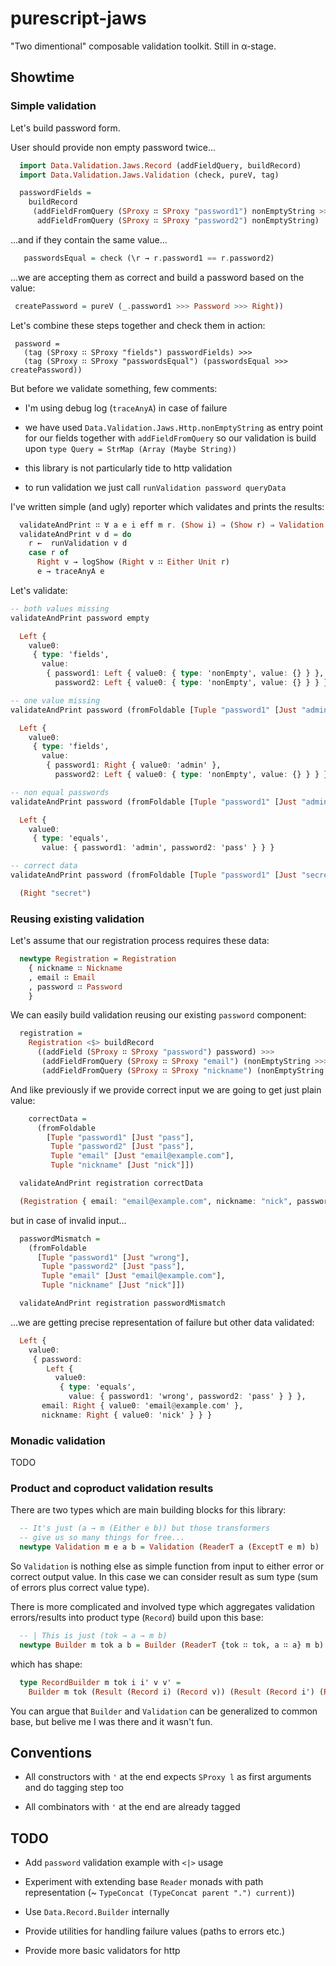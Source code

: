# purescript-jaws

"Two dimentional" composable validation toolkit. Still in α-stage.

## Showtime

### Simple validation

Let's build password form.

User should provide non empty password twice...

  ```purescript
    import Data.Validation.Jaws.Record (addFieldQuery, buildRecord)
    import Data.Validation.Jaws.Validation (check, pureV, tag)

    passwordFields =
      buildRecord
       (addFieldFromQuery (SProxy ∷ SProxy "password1") nonEmptyString >>>
        addFieldFromQuery (SProxy ∷ SProxy "password2") nonEmptyString)
  ```

...and if they contain the same value...

  ```purescript
     passwordsEqual = check (\r → r.password1 == r.password2)
  ```
...we are accepting them as correct and build a password based on the value:

  ```purescript
   createPassword = pureV (_.password1 >>> Password >>> Right))
  ```
Let's combine these steps together and check them in action:

  ```
   password =
     (tag (SProxy ∷ SProxy "fields") passwordFields) >>>
     (tag (SProxy ∷ SProxy "passwordsEqual") (passwordsEqual >>> createPassword))

  ```

But before we validate something, few comments:

  * I'm using debug log (`traceAnyA`) in case of failure

  * we have used `Data.Validation.Jaws.Http.nonEmptyString` as entry point for our fields together with `addFieldFromQuery`
    so our validation is build upon `type Query = StrMap (Array (Maybe String))`

  * this library is not particularly tide to http validation

  * to run validation we just call `runValidation password queryData`


 I've written simple (and ugly) reporter which validates and prints the results:

  ```purescript
    validateAndPrint ∷ ∀ a e i eff m r. (Show i) ⇒ (Show r) ⇒ Validation (Eff (console ∷ CONSOLE | eff)) e i r → i → Eff (console ∷ CONSOLE | eff) Unit
    validateAndPrint v d = do
      r ←  runValidation v d
      case r of
        Right v → logShow (Right v ∷ Either Unit r)
        e → traceAnyA e
  ```

Let's validate:
  ```purescript
  -- both values missing
  validateAndPrint password empty
  ```

  ```purescript
    Left {
      value0:
       { type: 'fields',
         value:
          { password1: Left { value0: { type: 'nonEmpty', value: {} } },
            password2: Left { value0: { type: 'nonEmpty', value: {} } } } } }
  ```

  ```purescript
  -- one value missing
  validateAndPrint password (fromFoldable [Tuple "password1" [Just "admin"]])
  ```

  ```purescript
    Left {
      value0:
       { type: 'fields',
         value:
          { password1: Right { value0: 'admin' },
            password2: Left { value0: { type: 'nonEmpty', value: {} } } } } }

  ```

  ```purescript
  -- non equal passwords
  validateAndPrint password (fromFoldable [Tuple "password1" [Just "admin"], Tuple "password2" [Just "pass"]])
  ```

  ```purescript
    Left {
      value0:
       { type: 'equals',
         value: { password1: 'admin', password2: 'pass' } } }
  ```

  ```purescript
  -- correct data
  validateAndPrint password (fromFoldable [Tuple "password1" [Just "secret"], Tuple "password2" [Just "secret"]])
  ```

  ```purescript
    (Right "secret")
   ```

### Reusing existing validation

Let's assume that our registration process requires these data:

  ```purescript
    newtype Registration = Registration
      { nickname ∷ Nickname
      , email ∷ Email
      , password ∷ Password
      }
  ```

We can easily build validation reusing our existing `password` component:

  ```purescript
    registration =
      Registration <$> buildRecord
        ((addField (SProxy ∷ SProxy "password") password) >>>
         (addFieldFromQuery (SProxy ∷ SProxy "email") (nonEmptyString >>> email') >>>
         (addFieldFromQuery (SProxy ∷ SProxy "nickname") (nonEmptyString >>> pureV (Nickname >>> Right)))))
  ```
And like previously if we provide correct input we are going to get just plain value:

  ```purescript
      correctData =
        (fromFoldable
          [Tuple "password1" [Just "pass"],
           Tuple "password2" [Just "pass"],
           Tuple "email" [Just "email@example.com"],
           Tuple "nickname" [Just "nick"]])

    validateAndPrint registration correctData
  ```

  ```purescript
    (Registration { email: "email@example.com", nickname: "nick", password: "pass" })
  ```

but in case of invalid input...


  ```purescript
    passwordMismatch =
      (fromFoldable
        [Tuple "password1" [Just "wrong"],
         Tuple "password2" [Just "pass"],
         Tuple "email" [Just "email@example.com"],
         Tuple "nickname" [Just "nick"]])

    validateAndPrint registration passwordMismatch
  ```
...we are getting precise representation of failure but other data validated:

  ```purescript
    Left {
      value0:
       { password:
          Left {
            value0:
             { type: 'equals',
               value: { password1: 'wrong', password2: 'pass' } } },
         email: Right { value0: 'email@example.com' },
         nickname: Right { value0: 'nick' } } }
  ```
### Monadic validation

TODO

### Product and coproduct validation results

There are two types which are main building blocks for this library:

  ```purescript
    -- It's just (a → m (Either e b)) but those transformers
    -- give us so many things for free...
    newtype Validation m e a b = Validation (ReaderT a (ExceptT e m) b)
  ```

So `Validation` is nothing else as simple function from input to either error or correct output value. In this case we can consider result as sum type (sum of errors plus correct value type).

There is more complicated and involved type which aggregates validation errors/results into product type (`Record`) build upon this base:

  ```purescript
    -- | This is just (tok → a → m b)
    newtype Builder m tok a b = Builder (ReaderT {tok ∷ tok, a ∷ a} m b)
  ```

which has shape:

  ```purescript
    type RecordBuilder m tok i i' v v' =
      Builder m tok (Result (Record i) (Record v)) (Result (Record i') (Record v'))
  ```
You can argue that `Builder` and `Validation` can be generalized to common base, but belive me I was there and it wasn't fun.


## Conventions

  * All constructors with `'` at the end expects `SProxy l` as first arguments and do tagging step too

  * All combinators with `'` at the end are already tagged


## TODO

  * Add `password` validation example with `<|>` usage
  
  * Experiment with extending base `Reader` monads with path representation (~ `TypeConcat (TypeConcat parent ".") current)`)

  * Use `Data.Record.Builder` internally

  * Provide utilities for handling failure values (paths to errors etc.)

  * Provide more basic validators for http
